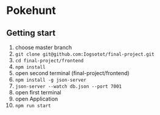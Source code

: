 # Pokehunt

## Getting start

1) choose master branch
2) ```git clone git@github.com:Iogsotot/final-project.git```
3) ```cd final-project/frontend```
4) ```npm install```
5) open second terminal (final-project/frontend)
6) ```npm install -g json-server```
7) ```json-server --watch db.json --port 7001```
8) open first terminal
9) open Application
10) ```npm run start```
